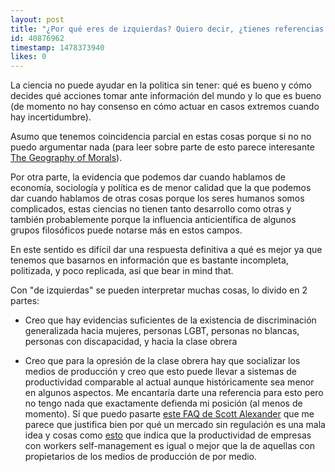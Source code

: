```yaml
---
layout: post
title: "¿Por qué eres de izquierdas? Quiero decir, ¿tienes referencias bibliográficas en las que se base tu opinión política? JAQUE MATE, ATEOS."
id: 40876962
timestamp: 1478373940
likes: 0
---
```


 La ciencia no puede ayudar en la politica sin tener: qué es bueno y cómo decides qué acciones tomar ante información del mundo y lo que es bueno (de momento no hay consenso en cómo actuar en casos extremos cuando 
hay incertidumbre). 

Asumo que tenemos coincidencia parcial en estas cosas porque si no no puedo argumentar nada (para leer sobre parte de esto parece interesante [The Geography of Morals](https://www.goodreads.com/book/show/29952635)).

Por otra parte, la evidencia que podemos dar cuando hablamos de economía, sociología y política es de menor calidad que la que podemos dar cuando hablamos de otras cosas porque los seres humanos somos complicados, estas ciencias no tienen tanto desarrollo como otras y también probablemente porque la influencia anticientífica de algunos grupos filosóficos puede notarse más en estos campos. 

En este sentido es difícil dar una respuesta definitiva a qué es mejor ya que tenemos que basarnos en información que es bastante incompleta, politizada, y poco replicada, así que bear in mind that.

Con "de izquierdas" se pueden interpretar muchas cosas, lo divido en 2 partes:

- Creo que hay evidencias suficientes de la existencia de discriminación generalizada hacia mujeres, personas LGBT, personas no blancas, personas con discapacidad, y hacia la clase obrera

- Creo que para la opresión de la clase obrera hay que socializar los medios de producción y creo que esto puede llevar a sistemas de productividad comparable al actual aunque históricamente sea menor en algunos aspectos. Me encantaría darte una referencia para esto pero no tengo nada que exactamente defienda mi posición (al menos de momento). Sí que puedo pasarte [este FAQ de Scott Alexander](http://slatestarcodex.com/2017/02/22/repost-the-non-libertarian-faq/) que me parece que justifica bien por qué un mercado sin regulación es una mala idea y cosas como [esto](http://onlinelibrary.wiley.com/doi/10.1111/1748-8583.12115/abstract) que indica que la productividad de empresas con workers self-management es igual o mejor que la de aquellas con propietarios de los medios de producción de por medio.